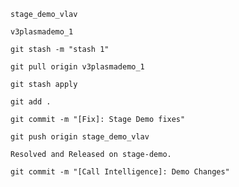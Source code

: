 ```text
stage_demo_vlav
```

```text
v3plasmademo_1
```

```text
git stash -m "stash 1"
```

```text
git pull origin v3plasmademo_1
```

```text
git stash apply
```

```text
git add .
```

```text
git commit -m "[Fix]: Stage Demo fixes"
```

```text
git push origin stage_demo_vlav
```

```text
Resolved and Released on stage-demo.
```

```text
git commit -m "[Call Intelligence]: Demo Changes"
```
